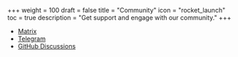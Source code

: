 +++
weight = 100
draft = false
title = "Community"
icon = "rocket_launch"
toc = true
description = "Get support and engage with our community."
+++

- [Matrix](https://matrix.to/#/#wg-tunnel-space:matrix.org) 
- [Telegram](https://t.me/wgtunnel) 
- [GitHub Discussions](https://github.com/wgtunnel/wgtunnel/discussions)
